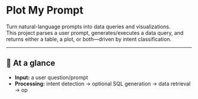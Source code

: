# Plot My Prompt

Turn natural-language prompts into data queries and visualizations.  
This project parses a user prompt, generates/executes a data query, and returns either a table, a plot, or both—driven by intent classification.

---

## 📌 At a glance
- **Input:** a user question/prompt  
- **Processing:** intent detection → optional SQL generation → data retrieval → op
